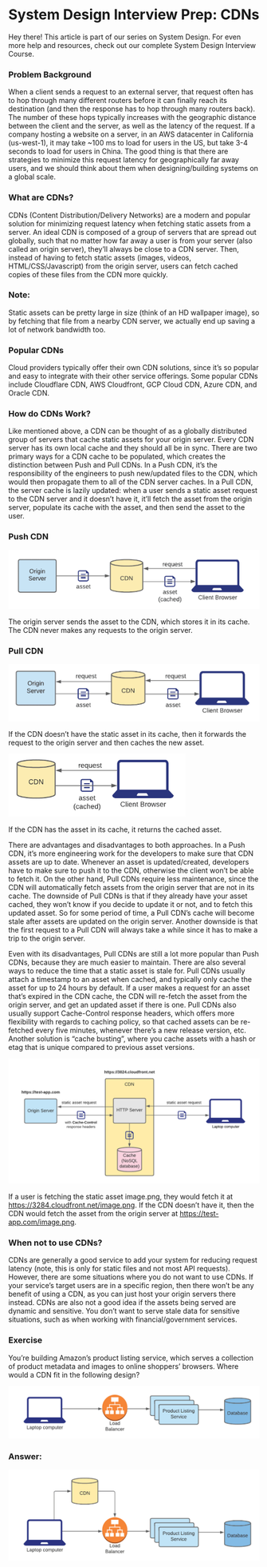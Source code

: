 # System Design Interview Prep: CDNs
Hey there! This article is part of our series on System Design. For even more help and resources, check out our complete System Design Interview Course.
### Problem Background
When a client sends a request to an external server, that request often has to hop through many different routers before it can finally reach its destination (and then the response has to hop through many routers back). The number of these hops typically increases with the geographic distance between the client and the server, as well as the latency of the request. If a company hosting a website on a server, in an AWS datacenter in California (us-west-1), it may take ~100 ms to load for users in the US, but take 3-4 seconds to load for users in China. The good thing is that there are strategies to minimize this request latency for geographically far away users, and we should think about them when designing/building systems on a global scale.

### What are CDNs?
CDNs (Content Distribution/Delivery Networks) are a modern and popular solution for minimizing request latency when fetching static assets from a server. An ideal CDN is composed of a group of servers that are spread out globally, such that no matter how far away a user is from your server (also called an origin server), they’ll always be close to a CDN server. Then, instead of having to fetch static assets (images, videos, HTML/CSS/Javascript) from the origin server, users can fetch cached copies of these files from the CDN more quickly.

### Note: 
Static assets can be pretty large in size (think of an HD wallpaper image), so by fetching that file from a nearby CDN server, we actually end up saving a lot of network bandwidth too.

### Popular CDNs
Cloud providers typically offer their own CDN solutions, since it’s so popular and easy to integrate with their other service offerings. Some popular CDNs include Cloudflare CDN, AWS Cloudfront, GCP Cloud CDN, Azure CDN, and Oracle CDN.

### How do CDNs Work?
Like mentioned above, a CDN can be thought of as a globally distributed group of servers that cache static assets for your origin server. Every CDN server has its own local cache and they should all be in sync. There are two primary ways for a CDN cache to be populated, which creates the distinction between Push and Pull CDNs. In a Push CDN, it’s the responsibility of the engineers to push new/updated files to the CDN, which would then propagate them to all of the CDN server caches. In a Pull CDN, the server cache is lazily updated: when a user sends a static asset request to the CDN server and it doesn’t have it, it’ll fetch the asset from the origin server, populate its cache with the asset, and then send the asset to the user.

### Push CDN
![alt text](https://github.com/revathyarunachalam/system_design/blob/main/assests/cdn1.png?raw=true)

The origin server sends the asset to the CDN, which stores it in its cache. The CDN never makes any requests to the origin server.

### Pull CDN

![alt text](https://github.com/revathyarunachalam/system_design/blob/main/assests/cdn2.png?raw=true)

If the CDN doesn’t have the static asset in its cache, then it forwards the request to the origin server and then caches the new asset.

![alt text](https://github.com/revathyarunachalam/system_design/blob/main/assests/cdn3.png?raw=true)

If the CDN has the asset in its cache, it returns the cached asset.

There are advantages and disadvantages to both approaches. In a Push CDN, it’s more engineering work for the developers to make sure that CDN assets are up to date. Whenever an asset is updated/created, developers have to make sure to push it to the CDN, otherwise the client won’t be able to fetch it. On the other hand, Pull CDNs require less maintenance, since the CDN will automatically fetch assets from the origin server that are not in its cache. The downside of Pull CDNs is that if they already have your asset cached, they won’t know if you decide to update it or not, and to fetch this updated asset. So for some period of time, a Pull CDN’s cache will become stale after assets are updated on the origin server. Another downside is that the first request to a Pull CDN will always take a while since it has to make a trip to the origin server.

Even with its disadvantages, Pull CDNs are still a lot more popular than Push CDNs, because they are much easier to maintain. There are also several ways to reduce the time that a static asset is stale for. Pull CDNs usually attach a timestamp to an asset when cached, and typically only cache the asset for up to 24 hours by default. If a user makes a request for an asset that’s expired in the CDN cache, the CDN will re-fetch the asset from the origin server, and get an updated asset if there is one. Pull CDNs also usually support Cache-Control response headers, which offers more flexibility with regards to caching policy, so that cached assets can be re-fetched every five minutes, whenever there’s a new release version, etc. Another solution is “cache busting”, where you cache assets with a hash or etag that is unique compared to previous asset versions.

![alt text](https://github.com/revathyarunachalam/system_design/blob/main/assests/cdn4.png?raw=true)

If a user is fetching the static asset image.png, they would fetch it at https://3284.cloudfront.net/image.png. If the CDN doesn’t have it, then the CDN would fetch the asset from the origin server at https://test-app.com/image.png.

### When not to use CDNs?
CDNs are generally a good service to add your system for reducing request latency (note, this is only for static files and not most API requests). However, there are some situations where you do not want to use CDNs. If your service’s target users are in a specific region, then there won’t be any benefit of using a CDN, as you can just host your origin servers there instead. CDNs are also not a good idea if the assets being served are dynamic and sensitive. You don’t want to serve stale data for sensitive situations, such as when working with financial/government services.

### Exercise
You’re building Amazon’s product listing service, which serves a collection of product metadata and images to online shoppers’ browsers. Where would a CDN fit in the following design?

![alt text](https://github.com/revathyarunachalam/system_design/blob/main/assests/cdn5.png?raw=true)

### Answer:
![alt text](https://github.com/revathyarunachalam/system_design/blob/main/assests/cdn6.png?raw=true)


